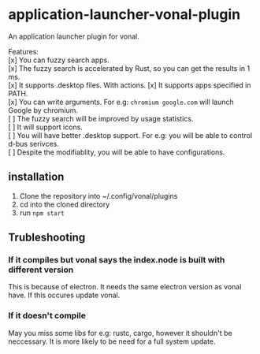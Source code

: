 # application-launcher-vonal-plugin
An application launcher plugin for vonal.

Features:  
[x] You can fuzzy search apps.   
[x] The fuzzy search is accelerated by Rust, so you can get the results in 1 ms.  
[x] It supports .desktop files. With actions.
[x] It supports apps specified in PATH.  
[x] You can write arguments. For e.g: `chromium google.com` will launch Google by chromium.  
[ ] The fuzzy search will be improved by usage statistics.  
[ ] It will support icons.  
[ ] You will have better .desktop support. For e.g: you will be able to control d-bus serivces.  
[ ] Despite the modifiablity, you will be able to have configurations.   

## installation

1. Clone the repository into ~/.config/vonal/plugins
2. cd into the cloned directory
3. run `npm start`

## Trubleshooting

### If it compiles but vonal says the index.node is built with different version

This is because of electron. It needs the same electron version as vonal have. If this occures update vonal. 

### If it doesn't compile

May you miss some libs for e.g: rustc, cargo, however it shouldn't be neccessary. It is more likely to be need for a full system update.